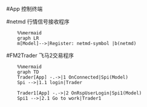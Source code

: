 #App
控制终端

#netmd
行情信号接收程序

		%%mermaid
		graph LR
		m[Model]-->|Register: netmd-symbol |b(netmd)


#FM2Trader
飞马2交易程序

		%%mermaid
		graph TD
		Trader[App] -.->|1 OnConnected|Spi(Model)
		Spi -->|1.1 login|Trader
		
		Trader1[App] -.->|2 OnRspUserLogin|Spi1(Model)
		Spi1 -->|2.1 Go to work|Trader1	

